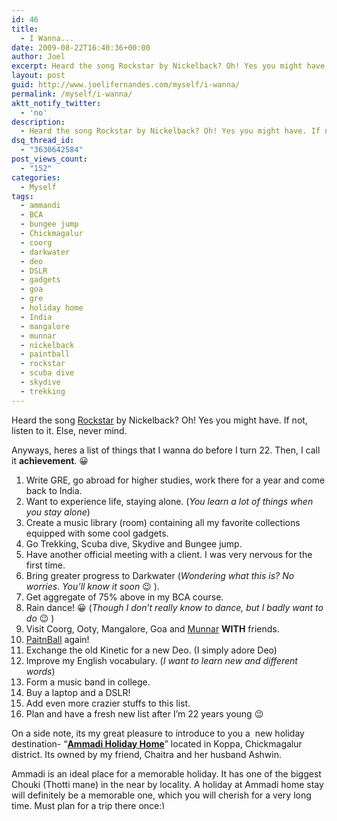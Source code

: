```yaml
---
id: 46
title:
  - I Wanna...
date: 2009-08-22T16:40:36+00:00
author: Joel
excerpt: Heard the song Rockstar by Nickelback? Oh! Yes you might have. If not, listen to it. Else, never mind. Anyways, heres a list of things that I wanna do it before I turn 22. Then, I call it a achievement.
layout: post
guid: http://www.joelifernandes.com/myself/i-wanna/
permalink: /myself/i-wanna/
aktt_notify_twitter:
  - 'no'
description:
  - Heard the song Rockstar by Nickelback? Oh! Yes you might have. If not, listen to it. Else, never mind. Anyways, heres a list of things that I wanna do it before I turn 22. Then, I call it a achievement.
dsq_thread_id:
  - "3630642584"
post_views_count:
  - "152"
categories:
  - Myself
tags:
  - ammandi
  - BCA
  - bungee jump
  - Chickmagalur
  - coorg
  - darkwater
  - deo
  - DSLR
  - gadgets
  - goa
  - gre
  - holiday home
  - India
  - mangalore
  - munnar
  - nickelback
  - paintball
  - rockstar
  - scuba dive
  - skydive
  - trekking
---
```

<p style="text-align: left;">
  Heard the song <a href="http://www.youtube.com/watch?v=H3dG6cpvvV0">Rockstar</a> by Nickelback? Oh! Yes you might have. If not, listen to it. Else, never mind.
</p>

Anyways, heres a list of things that I wanna do before I turn 22. Then, I call it **achievement**. 😀

  1. Write GRE, go abroad for higher studies, work there for a year and come back to India.
  2. Want to experience life, staying alone. (_You learn a lot of things when you stay alone_)
  3. Create a music library (room) containing all my favorite collections equipped with some cool gadgets.
  4. Go Trekking, Scuba dive, Skydive and Bungee jump.
  5. Have another official meeting with a client. I was very nervous for the first time.
  6. Bring greater progress to Darkwater (_Wondering what this is? No worries. You’ll know it soon_ 😉 ).
  7. Get aggregate of 75% above in my BCA course.
  8. Rain dance! 😀 (_Though I don’t really know to dance, but I badly want to do_ 😉 )
  9. Visit Coorg, Ooty, Mangalore, Goa and [Munnar](http://www.flickr.com/photos/joelfernandes/sets/72157621373987850/) **WITH** friends.
 10. [PaitnBall](http://www.joelifernandes.com/twitter/bangalore-tweetup-and-photo-walk/) again!
 11. Exchange the old Kinetic for a new Deo. (I simply adore Deo)
 12. Improve my English vocabulary. (_I want to learn new and different words_)
 13. Form a music band in college.
 14. Buy a laptop and a DSLR!
 15. Add even more crazier stuffs to this list.
 16. Plan and have a fresh new list after I’m 22 years young 😉

On a side note, its my great pleasure to introduce to you a  new holiday destination- “**[Ammadi Holiday Home](http://www.ammadi.com/)**” located in Koppa, Chickmagalur district. Its owned by my friend, Chaitra and her husband Ashwin.

Ammadi is an ideal place for a memorable holiday. It has one of the biggest Chouki (Thotti mane) in the near by locality. A holiday at Ammadi home stay will definitely be a memorable one, which you will cherish for a very long time. Must plan for a trip there once<img src="http://joelifernandes.com/wp-includes/images/smilies/simple-smile.png" alt=":)" class="wp-smiley" style="height: 1em; max-height: 1em;" />